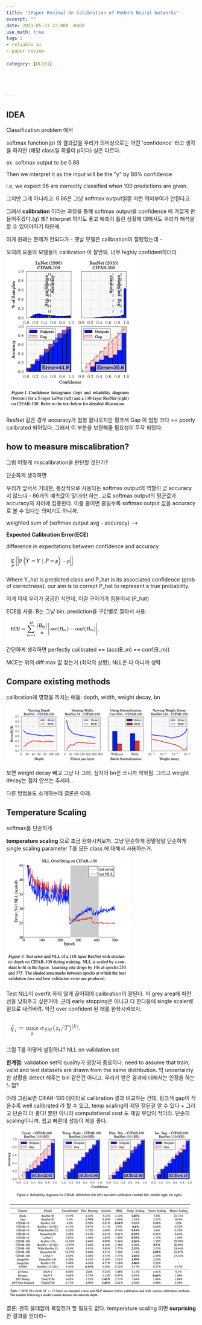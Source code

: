 ```yaml
---
title: "[Paper Review] On Calibration of Modern Neural Networks"
excerpt: ""
date: 2021-05-31 22:000 -0400
use_math: true
tags :
- reliable ai
- paper review

category: [DL101]




---
```




## IDEA

Classification problem 에서

softmax function(p) 의 결과값을 우리가 의미상으로는 어떤 'confidence' 라고 생각을 하지만 (해당 class일 확률이 p이다) 실은 다르다.  

ex. softmax output to be 0.86 

Then we interpret it as the input will be the "y" by 86% confidence 

i.e, we expect 96 are correctly classified when 100 predictions are given. 

그치만 그게 아니라고. 0.86은 그냥 softmax output일뿐 저런 의미부여가 안된다고. 

그래서 **calibration** 이라는 과정을 통해 softmax output을 confidence 에 가깝게 만들어주겠다.(q) 왜? Interpret 하기도 좋고 예측이 틀린 상황에 대해서도 우리가 해석을 할 수 있어야하기 때문에. 

이게 원래는 문제가 안되다가 - 옛날 모델은 calibration이 잘됐었는데 - 

오히려 요즘의 모델들이 calibration 이 잘안돼. 너무 highly confident하더라<img src="/assets/2021-06-01-1.png" alt="Screen Shot 2021-06-01 at 5.21.59 PM" style="zoom:50%;" />

ResNet 같은 경우 accuracy가 엄청 잘나오지만 핑크색 Gap 이 엄청 크다 == poorly calibrated 되어있다. 그래서 이 부분을 보완해줄 필요성이 두각 되었다. 



## how to measure miscalibration?

그럼 어떻게 miscalibration을 판단할 것인가?

단순하게 생각하면 

우리가 앞서서 기대한, 통상적으로 사용되는 softmax output의 역할이 곧 accuracy지 않느냐 - 86개의 예측값이 맞더라! 하는. 고로 softmax output의 평균값과 accuracy의 차이에 집중한다. 이를 줄이면 줄일수록 softmax output 값을 accuracy로 볼 수 있다는 의미기도 하니까. 

weighted sum of (softmax output avg - accuracy) --> 

**Expected Calibration Error(ECE)**

difference in expectations between confidence and accuracy



<img src="/assets/2021-06-01-2.png" alt="Screen Shot 2021-06-01 at 5.01.41 PM" style="zoom:50%;" />

Where Y_hat is predicted class and P_hat is its associated confidence (prob of correctness). our aim is to correct P_hat to represent a true probability. 

이게 이제 우리가 궁금한 식인데, 이걸 구하기가 힘들어서 (P_hat)

ECE를 사용. B는 그냥 bin. prediction을 구간별로 잘라서 사용.

<img src="/assets/2021-06-01-3.png" alt="Screen Shot 2021-06-01 at 5.07.24 PM" style="zoom:50%;" />

간단하게 생각하면 perfectly calibrated == (acc(B_m) == conf(B_m))

MCE는 위의 diff max 값 찾는거 (최악의 상황), NLL은 다 아니까 생략



## Compare existing methods

calibration에 영향을 끼치는 애들: depth, width, weight decay, bn



<img src="/assets/2021-06-01-4.png" alt="Screen Shot 2021-06-01 at 5.06.14 PM" style="zoom:50%;" />



보면 weight decay 빼고 그냥 다 그래. 심지어 bn은 쓰니까 악화됨. 그리고 weight decay는 점차 안쓰는 추세라...



다른 방법들도 소개하는데 결론은 아래. 



## Temperature Scaling

softmax를 단순하게 

**temperature scaling** 으로 조금 완화시켜보자. 그냥 단순하게 정말정말 단순하게 single scaling parameter T를 모든 class 에 대해서 사용하는거.  

<img src="/assets/2021-06-01-5.png" alt="Screen Shot 2021-06-01 at 6.02.36 PM" style="zoom:50%;" />

Test NLL이 overfit 하지 않게 끊어줘야 calibration이 잘된다. 저 grey area에 파란 선을 낮춰주고 싶은거야. 근데 early stopping은 아니고 다 한다음에 single scaler로 밑으로 내려버려. 약간 over confident 된 애를 완화시켜보자. 

<img src="/assets/2021-06-01-6.png" alt="Screen Shot 2021-05-31 at 10.31.04 PM" style="zoom:50%;" />



그럼 T를 어떻게 설정하냐? NLL on validation set

**한계점:** validation set의 quality가 굉장히 중요하다. need to assume that train, valid and test datasets are drawn from the same distribution. 막 uncertainty 한 상황을 detect 해주는 bin 같은건 아니고. 우리가 얻은 결과에 대해서는 인정을 하는 느낌?

아래 그림보면 CIFAR-100 데이터로 calibration 결과 비교하는 건데, 핑크색 gap이 작을수록 well calibrated 라 할 수 있고, temp scaling이 제일 잘된걸 알 수 있다 + 그리고 단순히 더 좋다! 뿐만 아니라 computational cost 도 제일 부담이 적더라. 단순히 scaling이니까. 쉽고 빠른데 성능이 제일 좋다.



<img src="/assets/2021-06-01-7.png" alt="Screen Shot 2021-06-01 at 5.13.36 PM" style="zoom:50%;" />

 



<img src="/assets/2021-06-01-8.png" alt="Screen Shot 2021-06-01 at 5.12.26 PM" style="zoom:50%;" />



결론: 괜히 쓸데없이 복잡한거 할 필요도 없다. temperature scaling 이면 **surprising** 한 결과를 얻더라~